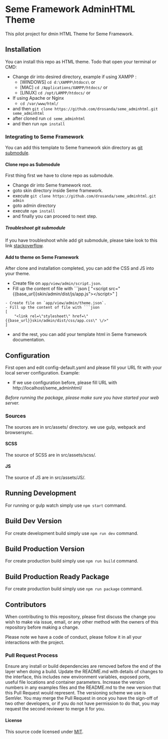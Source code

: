 # Seme Framework AdminHTML Theme
This pilot project for dmin HTML Theme for Seme Framework.

## Installation
You can install this repo as HTML theme. Todo that open your terminal or CMD:
- Change dir into desired directory, example if using XAMPP : 
  - [WINDOWS] `cd d:\XAMPP\htdocs\` or
  - [MAC] `cd /Applications/XAMPP/htdocs/` or
  - [LINUX] `cd /opt/LAMPP/htdocs/` or
- If using  Apache or Nginx
  - `cd /var/www/html/`
- and then `git clone https://github.com/drosanda/seme_adminhtml.git seme_adminhtml`
- after cloned run `cd seme_adminhtml`
- and then run `npm install`

### Integrating to Seme Framework
You can add this template to Seme framework skin directory as [git submodule](https://git-scm.com/book/en/v2/Git-Tools-Submodules).

#### Clone repo as Submodule
First thing first we have to clone repo as submodule.
- Change dir into Seme framework root.
- goto skin directory inside Seme framework.
- execute `git clone https://github.com/drosanda/seme_adminhtml.git admin`
- goto admin directory
- execute `npm install`
- and finally you can proceed to next step.

##### Troubleshoot git submodule
If you have troubleshoot while add git submodule, please take look to this link [stackoverflow](https://stackoverflow.com/questions/41718822/how-to-resolve-fatal-not-a-git-repository).

#### Add to theme on Seme Framework
After clone and installation completed, you can add the CSS and JS into your theme.
- Create file on `app/view/admin/script.json`.
- Fill up the content of file with ```json
[
  "<script src=\"{{base_url}}skin/admin/dist/js/app.js\"><\/script>"
]
```
- Create file on `app/view/admin/theme.json`.
- Fill up the content of file with ```json
[
	"<link rel=\"stylesheet\" href=\"{{base_url}}skin/admin/dist/css/app.css\" \/>"
]
```
- and the rest, you can add your template html in Seme framework documentation.

## Configuration
First open and edit config-default.yaml and please fill your URL fit with your local server configuration. Example:
- If we use configuration before, please fill URL with http://localhost/seme_adminhtml/

*Before running the package, please make sure you have started your web server.*

### Sources
The sources are in src/assets/ directory. we use gulp, webpack and browsersync.

#### SCSS
The source of SCSS are in src/assets/scss/.

#### JS
The source of JS are in src/assets/JS/.

## Running Development
For running or gulp watch simply use 
`npm start` command.

## Build Dev Version
For create development build simply use `npm run dev` command.

## Build Production Version
For create production build simply use `npm run build` command.

## Build Production Ready Package 
For create production build simply use `npm run package` command.

## Contributors
When contributing to this repository, please first discuss the change you wish to make via issue, email, or any other method with the owners of this repository before making a change.

Please note we have a code of conduct, please follow it in all your interactions with the project.

### Pull Request Process
Ensure any install or build dependencies are removed before the end of the layer when doing a build.
Update the README.md with details of changes to the interface, this includes new environment variables, exposed ports, useful file locations and container parameters.
Increase the version numbers in any examples files and the README.md to the new version that this Pull Request would represent. The versioning scheme we use is SemVer.
You may merge the Pull Request in once you have the sign-off of two other developers, or if you do not have permission to do that, you may request the second reviewer to merge it for you.

#### License
This source code licensed under [MIT](https://opensource.org/licenses/mit-license.html).
